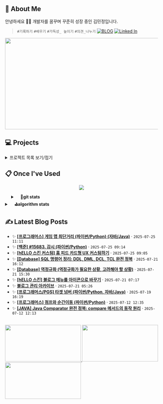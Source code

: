 ## 👋  About Me 

안녕하세요 🙌🏻 개발자를 꿈꾸며 꾸준히 성장 중인 김민정입니다.
> `#기록하기` `#배우기` `#가독성_ 높이기` `#의견_나누기`
> <a href="https://minsllogg.tistory.com/"><img src="https://img.shields.io/badge/BLOG-click!-White?labelColor=CDC1FF&style=social&logo=Notion&logoColor=black&link=https://minjeong.oopy.io/" alt="BLOG" /></a>
> <a href="https://www.linkedin.com/in/%EB%AF%BC%EC%A0%95-%EA%B9%80-11b157299/"><img src="https://img.shields.io/badge/Linked%20In-click!-White?labelColor=CDC1FF&style=social&logo=LinkedIn&logoColor=blue&link=https://www.linkedin.com/in/%EB%AF%BC%EC%A0%95-%EA%B9%80-11b157299/" alt="Linked In" /></a>

<!-- 뱃지 사이트 : https://badgesgenerator.com/ -->
	
<!--
```
💻 새로운 기술을 배우는 것을 즐기며, 이를 블로그와 깃허브에 기록으로 남기는 습관을 가지고 있습니다.
🔍 문제 해결 과정에서 함께 고민하고 토론하는 것을 좋아하며, 팀원들과의 협업을 중요하게 생각합니다.
📚 모르는 것은 부끄러워하지 않고 적극적으로 배우며, 작은 성과도 기록하고 공유하는 습관을 지향합니다.
✍️ 유지보수가 쉽고 가독성이 높은 코드를 작성하는 것을 목표로 하며, 코드의 명확성과 이해도를 중요하게 생각합니다.
```
-->
<!-- gitAnimal 농장 -->
<a href="https://www.gitanimals.org/en_US?utm_medium=image&utm_source=Mingguriguri&utm_content=farm">
<img
  src="https://render.gitanimals.org/farms/Mingguriguri"
  width="800"
  height="300"
/>
</a>


## 💻 Projects
<details>
  <summary>프로젝트 목록 보기/접기</summary>
  <br>
	
- **Golbang** (2024.03 ~ 진행 중):
  - 골프 모임 생성, 일정 공유, 게임 기록 관리 서비스.
  - Django 기반 백엔드 개발 및 JWT 인증 시스템
  - 모임, 통계 기능 구현
  - FCM 기반 푸시 알림 기능 구현
  - 이미지 최적화 기능 구현

- **TOUS** (ToUs; Tours) (2024.04 ~ 2024.06):
  - 여행 일정 관리 및 실시간 메신저 기능 제공.
  - Spring Boot를 활용한 REST API 및 실시간 채팅 개발.

- **Pang** (2023.04 ~ 2023.06):
  - AI 기반 마인드맵 메모 서비스.
  - Django 풀스택 개발 및 방사형 UI 구현.

- **iNES 연구실 웹사이트** (2023.06 ~ 2024.07):
  - 연구 성과 및 논문 정보 공유를 위한 웹페이지 구축.
  - Django, AWS EC2, Docker를 활용한 서버 배포 및 운영.
</details>


## 📋 Once I've Used
<!-- 스킬 아이콘 --> 
<p align="center">
  <a href="https://skillicons.dev">
    <img src="https://skillicons.dev/icons?i=py,django,java,spring,vscode,eclipse,aws,mysql,redis,sqlite,figma,notion,docker,git&perline=20">
  </a>
</p>
 
<!--([뱃지 커스텀 사이트 : https://shields.io/category/coverage](https://simpleicons.org/))-->
<!-- Contribution Graph --> 
<!-- [![Ashutosh's github activity graph](https://github-readme-activity-graph.vercel.app/graph?username=Mingguriguri&theme=merko&bg_color=ffffffff&color=0a0f0b&line=abd200&point=abd200&area=true&hide_border=true)](https://github.com/ashutosh00710/github-readme-activity-graph) -->

<!-- [![Ashutosh's github activity graph](https://github-readme-activity-graph.vercel.app/graph?username=mingguriguri&theme=merko&area=true)](https://github.com/ashutosh00710/github-readme-activity-graph) -->

<details align="left" style="margin-left:20px">
	<summary>&nbsp;&nbsp;&nbsp;&nbsp;<b>🌱git stats</b></summary><br>
	
![MinJeong's GitHub stats](https://github-readme-stats.vercel.app/api?username=Mingguriguri&show_icons=true&hide=contribs&theme=merko&bg_color=000000&count_private=true&line_height=24)
	
</details>

<details align="left">
	<summary>&nbsp;&nbsp;&nbsp;&nbsp;<b>⛳algorithm stats</b></summary><br>
	
[![Solved.ac
프로필](http://mazassumnida.wtf/api/v2/generate_badge?boj=merrong925)](https://solved.ac/merrong925)

<img src="https://leetcard.jacoblin.cool/minggu_123?theme=light&font=ABeeZee" width="420"> 
	
</details>


## ✍️ Latest Blog Posts

<!-- BLOG-POST-LIST:START -->
- ✨ **[[프로그래머스] 게임 맵 최단거리 (파이썬/Python) (자바/Java)](https://minsllogg.tistory.com/entry/%ED%94%84%EB%A1%9C%EA%B7%B8%EB%9E%98%EB%A8%B8%EC%8A%A4-%EA%B2%8C%EC%9E%84-%EB%A7%B5-%EC%B5%9C%EB%8B%A8%EA%B1%B0%EB%A6%AC-%ED%8C%8C%EC%9D%B4%EC%8D%ACPython-%EC%9E%90%EB%B0%94Java)** · `2025-07-25 11:11`
- ✨ **[[백준] #15683. 감시 (파이썬/Python)](https://minsllogg.tistory.com/entry/%EB%B0%B1%EC%A4%80-15683-%EA%B0%90%EC%8B%9C-%ED%8C%8C%EC%9D%B4%EC%8D%ACPython)** · `2025-07-25 09:14`
- ✨ **[[hELLO 스킨 커스텀]  홈 피드 카드형 UX 커스텀하기](https://minsllogg.tistory.com/entry/hELLO-%EC%8A%A4%ED%82%A8-%EC%BB%A4%EC%8A%A4%ED%85%80-%ED%99%88-%ED%94%BC%EB%93%9C-%EC%B9%B4%EB%93%9C%ED%98%95-UX-%EC%BB%A4%EC%8A%A4%ED%85%80%ED%95%98%EA%B8%B0)** · `2025-07-25 09:05`
- ✨ **[[Database] SQL 명령어 정리: DDL, DML, DCL, TCL 완전 정복](https://minsllogg.tistory.com/entry/Database-SQL-%EB%AA%85%EB%A0%B9%EC%96%B4-%EC%A0%95%EB%A6%AC-DDL-DML-DCL-TCL-%EC%99%84%EC%A0%84-%EC%A0%95%EB%B3%B5)** · `2025-07-21 16:12`
- ✨ **[[Database] 역정규화 (역정규화가 필요한 상황, 고려해야 할 상황)](https://minsllogg.tistory.com/entry/Database-%EC%97%AD%EC%A0%95%EA%B7%9C%ED%99%94-%EC%97%AD%EC%A0%95%EA%B7%9C%ED%99%94%EA%B0%80-%ED%95%84%EC%9A%94%ED%95%9C-%EC%83%81%ED%99%A9-%EA%B3%A0%EB%A0%A4%ED%95%B4%EC%95%BC-%ED%95%A0-%EC%83%81%ED%99%A9)** · `2025-07-21 15:30`
- ✨ **[[hELLO 스킨] 블로그 메뉴를 아이콘으로 바꾸기](https://minsllogg.tistory.com/entry/%EB%B8%94%EB%A1%9C%EA%B7%B8-%EB%A9%94%EB%89%B4%EB%A5%BC-%EC%95%84%EC%9D%B4%EC%BD%98%EC%9C%BC%EB%A1%9C-%EB%B0%94%EA%BE%B8%EA%B8%B0)** · `2025-07-21 07:17`
- ✨ **[블로그 관리 아카이브](https://minsllogg.tistory.com/entry/%EB%B8%94%EB%A1%9C%EA%B7%B8-%EA%BE%B8%EB%AF%B8%EA%B8%B0-%EC%95%84%EC%B9%B4%EC%9D%B4%EB%B8%8C)** · `2025-07-21 05:26`
- ✨ **[[프로그래머스/PGS] 타겟 넘버 (파이썬/Python, 자바/Java)](https://minsllogg.tistory.com/entry/%ED%94%84%EB%A1%9C%EA%B7%B8%EB%9E%98%EB%A8%B8%EC%8A%A4PGS-%ED%83%80%EA%B2%9F-%EB%84%98%EB%B2%84-%ED%8C%8C%EC%9D%B4%EC%8D%ACPython-%EC%9E%90%EB%B0%94Java)** · `2025-07-19 16:19`
- ✨ **[[프로그래머스] 점프와 순간이동 (파이썬/Python)](https://minsllogg.tistory.com/entry/%ED%94%84%EB%A1%9C%EA%B7%B8%EB%9E%98%EB%A8%B8%EC%8A%A4-%EC%A0%90%ED%94%84%EC%99%80-%EC%88%9C%EA%B0%84%EC%9D%B4%EB%8F%99-%ED%8C%8C%EC%9D%B4%EC%8D%ACPython)** · `2025-07-12 12:35`
- ✨ **[[JAVA] Java Comparator 완전 정복: compare 메서드의 동작 원리](https://minsllogg.tistory.com/entry/JAVA-Java-Comparator-%EC%99%84%EC%A0%84-%EC%A0%95%EB%B3%B5-compare-%EB%A9%94%EC%84%9C%EB%93%9C%EC%9D%98-%EB%8F%99%EC%9E%91-%EC%9B%90%EB%A6%AC)** · `2025-07-12 12:13`
<!-- BLOG-POST-LIST:END -->


<!-- gitAnimal 펫 -->

<br>
<a href="https://www.gitanimals.org/en_US?utm_medium=image&utm_source=Mingguriguri&utm_content=line">
  <img
    src="https://render.gitanimals.org/lines/Mingguriguri?pet-id=671288581224146498"
    width="250"
    height="120"
  />
</a>
  
<a href="https://www.gitanimals.org/en_US?utm_medium=image&utm_source=Mingguriguri&utm_content=line">
  <img
    src="https://render.gitanimals.org/lines/Mingguriguri?pet-id=696657084644843102"
    width="250"
    height="120"
  />
</a>


<a href="https://www.gitanimals.org/en_US?utm_medium=image&utm_source=Mingguriguri&utm_content=line">
  <img
    src="https://render.gitanimals.org/lines/Mingguriguri?pet-id=671287225683807395"
    width="250"
    height="120"
  />
</a>
  

